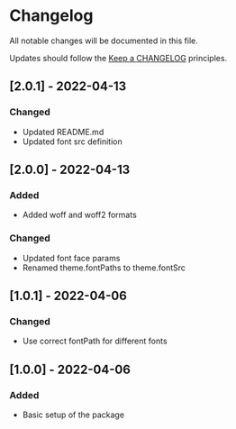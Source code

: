 # Changelog

All notable changes will be documented in this file.

Updates should follow the [Keep a CHANGELOG](http://keepachangelog.com/) principles.

## [2.0.1] - 2022-04-13

### Changed
- Updated README.md
- Updated font src definition

## [2.0.0] - 2022-04-13

### Added
- Added woff and woff2 formats

### Changed
- Updated font face params
- Renamed theme.fontPaths to theme.fontSrc

## [1.0.1] - 2022-04-06

### Changed
- Use correct fontPath for different fonts

## [1.0.0] - 2022-04-06

### Added
- Basic setup of the package
